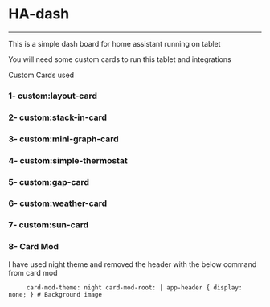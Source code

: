 # HA-dash
---

This is a simple dash board for home assistant running on tablet 

You will need some custom cards to run this tablet and integrations

Custom Cards used

### 1- custom:layout-card
### 2- custom:stack-in-card
### 3- custom:mini-graph-card
### 4- custom:simple-thermostat
### 5- custom:gap-card
### 6- custom:weather-card
### 7- custom:sun-card
### 8- Card Mod

I have used night theme and removed the header with the below command from card mod

`      card-mod-theme: night
      card-mod-root: |
        app-header {
          display: none;
        }
      # Background image
`

